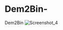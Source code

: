 # Dem2Bin-
Dem2Bin
![Screenshot_4](https://github.com/SoulSnatcher187/Dem2Bin-/assets/116718287/d2434631-4e55-4275-bff1-d94ce5f18e54)

